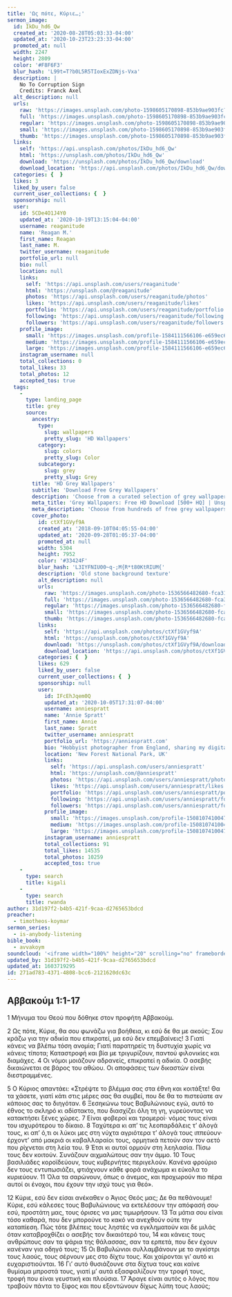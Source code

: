```yaml
---
title: 'Ως πότε, Κύριε…;'
sermon_image:
  id: IkDu_hd6_Qw
  created_at: '2020-08-28T05:03:33-04:00'
  updated_at: '2020-10-23T23:23:33-04:00'
  promoted_at: null
  width: 2247
  height: 2809
  color: '#F8F6F3'
  blur_hash: 'L99t=T?b0L5R5TIoxExZDNjs-Vxa'
  description: |
    No To Corruption Sign 
    Credits: Franck Axel
  alt_description: null
  urls:
    raw: 'https://images.unsplash.com/photo-1598605170898-853b9ae903fc?ixlib=rb-1.2.1&ixid=eyJhcHBfaWQiOjE2Mzc0OX0'
    full: 'https://images.unsplash.com/photo-1598605170898-853b9ae903fc?ixlib=rb-1.2.1&q=85&fm=jpg&crop=entropy&cs=srgb&ixid=eyJhcHBfaWQiOjE2Mzc0OX0'
    regular: 'https://images.unsplash.com/photo-1598605170898-853b9ae903fc?ixlib=rb-1.2.1&q=80&fm=jpg&crop=entropy&cs=tinysrgb&w=1080&fit=max&ixid=eyJhcHBfaWQiOjE2Mzc0OX0'
    small: 'https://images.unsplash.com/photo-1598605170898-853b9ae903fc?ixlib=rb-1.2.1&q=80&fm=jpg&crop=entropy&cs=tinysrgb&w=400&fit=max&ixid=eyJhcHBfaWQiOjE2Mzc0OX0'
    thumb: 'https://images.unsplash.com/photo-1598605170898-853b9ae903fc?ixlib=rb-1.2.1&q=80&fm=jpg&crop=entropy&cs=tinysrgb&w=200&fit=max&ixid=eyJhcHBfaWQiOjE2Mzc0OX0'
  links:
    self: 'https://api.unsplash.com/photos/IkDu_hd6_Qw'
    html: 'https://unsplash.com/photos/IkDu_hd6_Qw'
    download: 'https://unsplash.com/photos/IkDu_hd6_Qw/download'
    download_location: 'https://api.unsplash.com/photos/IkDu_hd6_Qw/download'
  categories: {  }
  likes: 3
  liked_by_user: false
  current_user_collections: {  }
  sponsorship: null
  user:
    id: 5CDe4O1J4Y0
    updated_at: '2020-10-19T13:15:04-04:00'
    username: reaganitude
    name: 'Reagan M.'
    first_name: Reagan
    last_name: M.
    twitter_username: reaganitude
    portfolio_url: null
    bio: null
    location: null
    links:
      self: 'https://api.unsplash.com/users/reaganitude'
      html: 'https://unsplash.com/@reaganitude'
      photos: 'https://api.unsplash.com/users/reaganitude/photos'
      likes: 'https://api.unsplash.com/users/reaganitude/likes'
      portfolio: 'https://api.unsplash.com/users/reaganitude/portfolio'
      following: 'https://api.unsplash.com/users/reaganitude/following'
      followers: 'https://api.unsplash.com/users/reaganitude/followers'
    profile_image:
      small: 'https://images.unsplash.com/profile-1584111566106-e659ec682f44image?ixlib=rb-1.2.1&q=80&fm=jpg&crop=faces&cs=tinysrgb&fit=crop&h=32&w=32'
      medium: 'https://images.unsplash.com/profile-1584111566106-e659ec682f44image?ixlib=rb-1.2.1&q=80&fm=jpg&crop=faces&cs=tinysrgb&fit=crop&h=64&w=64'
      large: 'https://images.unsplash.com/profile-1584111566106-e659ec682f44image?ixlib=rb-1.2.1&q=80&fm=jpg&crop=faces&cs=tinysrgb&fit=crop&h=128&w=128'
    instagram_username: null
    total_collections: 0
    total_likes: 33
    total_photos: 12
    accepted_tos: true
  tags:
    -
      type: landing_page
      title: grey
      source:
        ancestry:
          type:
            slug: wallpapers
            pretty_slug: 'HD Wallpapers'
          category:
            slug: colors
            pretty_slug: Color
          subcategory:
            slug: grey
            pretty_slug: Grey
        title: 'HD Grey Wallpapers'
        subtitle: 'Download Free Grey Wallpapers'
        description: 'Choose from a curated selection of grey wallpapers for your mobile and desktop screens. Always free on Unsplash.'
        meta_title: 'Grey Wallpapers: Free HD Download [500+ HQ] | Unsplash'
        meta_description: 'Choose from hundreds of free grey wallpapers. Download HD wallpapers for free on Unsplash.'
        cover_photo:
          id: ctXf1GVyf9A
          created_at: '2018-09-10T04:05:55-04:00'
          updated_at: '2020-09-28T01:05:37-04:00'
          promoted_at: null
          width: 5304
          height: 7952
          color: '#33424F'
          blur_hash: 'L3IYFNIU00~q-;M{R*t80KtRIUM{'
          description: 'Old stone background texture'
          alt_description: null
          urls:
            raw: 'https://images.unsplash.com/photo-1536566482680-fca31930a0bd?ixlib=rb-1.2.1'
            full: 'https://images.unsplash.com/photo-1536566482680-fca31930a0bd?ixlib=rb-1.2.1&q=85&fm=jpg&crop=entropy&cs=srgb'
            regular: 'https://images.unsplash.com/photo-1536566482680-fca31930a0bd?ixlib=rb-1.2.1&q=80&fm=jpg&crop=entropy&cs=tinysrgb&w=1080&fit=max'
            small: 'https://images.unsplash.com/photo-1536566482680-fca31930a0bd?ixlib=rb-1.2.1&q=80&fm=jpg&crop=entropy&cs=tinysrgb&w=400&fit=max'
            thumb: 'https://images.unsplash.com/photo-1536566482680-fca31930a0bd?ixlib=rb-1.2.1&q=80&fm=jpg&crop=entropy&cs=tinysrgb&w=200&fit=max'
          links:
            self: 'https://api.unsplash.com/photos/ctXf1GVyf9A'
            html: 'https://unsplash.com/photos/ctXf1GVyf9A'
            download: 'https://unsplash.com/photos/ctXf1GVyf9A/download'
            download_location: 'https://api.unsplash.com/photos/ctXf1GVyf9A/download'
          categories: {  }
          likes: 629
          liked_by_user: false
          current_user_collections: {  }
          sponsorship: null
          user:
            id: IFcEhJqem0Q
            updated_at: '2020-10-05T17:31:07-04:00'
            username: anniespratt
            name: 'Annie Spratt'
            first_name: Annie
            last_name: Spratt
            twitter_username: anniespratt
            portfolio_url: 'https://anniespratt.com'
            bio: "Hobbyist photographer from England, sharing my digital and film photos along with vintage slide scans.  \r\nClick the 'Collections' tab below to view my images in handy folders 💛"
            location: 'New Forest National Park, UK'
            links:
              self: 'https://api.unsplash.com/users/anniespratt'
              html: 'https://unsplash.com/@anniespratt'
              photos: 'https://api.unsplash.com/users/anniespratt/photos'
              likes: 'https://api.unsplash.com/users/anniespratt/likes'
              portfolio: 'https://api.unsplash.com/users/anniespratt/portfolio'
              following: 'https://api.unsplash.com/users/anniespratt/following'
              followers: 'https://api.unsplash.com/users/anniespratt/followers'
            profile_image:
              small: 'https://images.unsplash.com/profile-1508107410047-a34950174b6b?ixlib=rb-1.2.1&q=80&fm=jpg&crop=faces&cs=tinysrgb&fit=crop&h=32&w=32'
              medium: 'https://images.unsplash.com/profile-1508107410047-a34950174b6b?ixlib=rb-1.2.1&q=80&fm=jpg&crop=faces&cs=tinysrgb&fit=crop&h=64&w=64'
              large: 'https://images.unsplash.com/profile-1508107410047-a34950174b6b?ixlib=rb-1.2.1&q=80&fm=jpg&crop=faces&cs=tinysrgb&fit=crop&h=128&w=128'
            instagram_username: anniespratt
            total_collections: 91
            total_likes: 14535
            total_photos: 10259
            accepted_tos: true
    -
      type: search
      title: kigali
    -
      type: search
      title: rwanda
author: 31d197f2-b4b5-421f-9caa-d2765653bdcd
preacher:
  - timotheos-koymar
sermon_series:
  - is-anybody-listening
bible_book:
  - avvakoym
soundcloud: '<iframe width="100%" height="20" scrolling="no" frameborder="no" allow="autoplay" src="https://w.soundcloud.com/player/?url=https%3A//api.soundcloud.com/tracks/727365514%3Fsecret_token%3Ds-aNFeb&color=%23ff5500&inverse=false&auto_play=false&show_user=true"></iframe>'
updated_by: 31d197f2-b4b5-421f-9caa-d2765653bdcd
updated_at: 1603719295
id: 271ad783-4371-4808-bcc6-2121620dc63c
---
```

## Αββακούμ 1:1-17

1 Μήνυμα του Θεού που δόθηκε στον προφήτη Αββακούμ.

2 Ως πότε, Κύριε, θα σου φωνάζω για βοήθεια, κι εσύ δε θα με ακούς; Σου κράζω για την αδικία που επικρατεί, μα εσύ δεν επεμβαίνεις! 3 Γιατί κάνεις να βλέπω τόση ανομία; Γιατί παρατηρείς τη δυστυχία χωρίς να κάνεις τίποτα; Καταστροφή και βία με τριγυρίζουν, παντού φιλονικίες και διαμάχες. 4 Οι νόμοι μοιάζουν αδρανείς, επικρατεί η αδικία. Ο ασεβής δικαιώνεται σε βάρος του αθώου. Οι αποφάσεις των δικαστών είναι διεστραμμένες.

5 Ο Κύριος απαντάει: «Στρέψτε το βλέμμα σας στα έθνη και κοιτάξτε! Θα τα χάσετε, γιατί κάτι στις μέρες σας θα συμβεί, που δε θα το πιστεύατε αν κάποιος σας το διηγόταν. 6 Ξεσηκώνω τους Βαβυλώνιους εγώ, αυτό το έθνος το σκληρό κι αδίστακτο, που διασχίζει όλη τη γη, γυρεύοντας να κατακτήσει ξένες χώρες. 7 Είναι φοβεροί και τρομεροί· νόμος τους είναι του ισχυρότερου το δίκαιο. 8 Ταχύτερα κι απ’ τις λεοπαρδάλεις τ’ άλογά τους, κι απ’ ό,τι οι λύκοι μες στη νύχτα αγριότερα τ’ άλογά τους ιππεύουν· έρχοντ’ από μακριά οι καβαλλαραίοι τους, ορμητικά πετούν σαν τον αετό που ρίχνεται στη λεία του. 9 Έτσι κι αυτοί ορμούν στη λεηλασία. Πίσω τους δεν κοιτούν. Συνάζουν αιχμαλώτους σαν την άμμο. 10 Τους βασιλιάδες κοροϊδεύουν, τους κυβερνήτες περιγελούν. Κανένα φρούριο δεν τους εντυπωσιάζει, φτιάχνουν κάθε φορά ανάχωμα κι εύκολα το κυριεύουν. 11 Όλα τα σαρώνουν, όπως ο άνεμος, και προχωρούν πιο πέρα αυτοί οι ένοχοι, που έχουν την ισχύ τους για θεό».

12 Κύριε, εσύ δεν είσαι ανέκαθεν ο Άγιος Θεός μας; Δε θα πεθάνουμε! Κύριε, εσύ κάλεσες τους Βαβυλώνιους να εκτελέσουν την απόφασή σου· εσύ, προστάτη μας, τους όρισες να μας τιμωρήσουν. 13 Τα μάτια σου είναι τόσο καθαρά, που δεν μπορούνε το κακό να ανεχθούν ούτε την καταπίεση. Πώς τότε βλέπεις τους ληστές να εγκληματούν και δε μιλάς όταν καταβροχθίζει ο ασεβής τον δικαιότερό του, 14 και κάνεις τους ανθρώπους σαν τα ψάρια της θάλασσας, σαν τα ερπετά, που δεν έχουν κανέναν για οδηγό τους; 15 Οι Βαβυλώνιοι συλλαμβάνουν με το αγκίστρι τους λαούς, τους σέρνουν μες στο δίχτυ τους. Και χαίρονται γι’ αυτό κι ευχαριστιούνται. 16 Γι’ αυτό θυσιάζουνε στα δίχτυα τους και καίνε θυμίαμα μπροστά τους, γιατί μ’ αυτά εξασφαλίζουν την τροφή τους, τροφή που είναι γευστική και πλούσια. 17 Άραγε είναι αυτός ο λόγος που τραβούν πάντα το ξίφος και που εξοντώνουν δίχως λύπη τους λαούς;